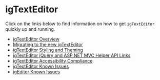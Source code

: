 ﻿<!--
|metadata|
{
    "fileName": "igtexteditor-igtexteditor",
    "controlName": "igEditors",
    "tags": ["Getting Started"]
}
|metadata|
-->

# igTextEditor

Click on the links below to find information on how to get `igTextEditor` quickly up and running.

-   [igTextEditor Overview](igTextEditor-Overview.html)
-   [Migrating to the new igTextEditor](Migrating-to-the-new-igTextEditor.html)
-   [igTextEditor Styling and Theming](igTextEditor-Styling-and-Theming.html)
-   [igTextEditor jQuery and ASP.NET MVC Helper API Links](igTextEditor-jQuery-API.html)
-   [igTextEditor Accessibility Compliance](igTextEditor-Accessibility-Compliance.html)
-   [igTextEditor Known Issues](igTextEditor-Known-Issues.html)
-   [igEditor Known Issues](igEditor-Known-Issues-TE.html)

 

 


